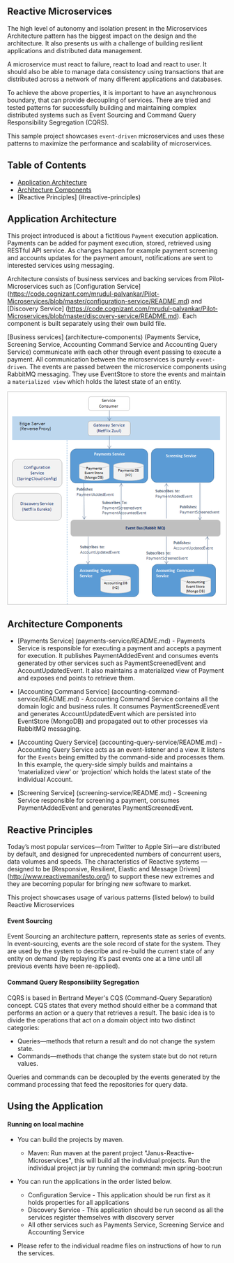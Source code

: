 ## Reactive Microservices
The high level of autonomy and isolation present in the Microservices Architecture pattern has the biggest impact on the design and the architecture. It also presents us with a challenge of building resilient applications and distributed data management. 

A microservice must react to failure, react to load and react to user. It should also be able to manage data consistency using transactions that are distributed across a network of many different applications and databases.

To achieve the above properties, it is important to have an asynchronous boundary, that can provide decoupling of services. There are tried and tested patterns for successfully building and maintaining complex distributed systems such as Event Sourcing and Command Query Responsibility Segregation (CQRS).

This sample project showcases `event-driven` microservices and uses these patterns to maximize the performance and scalability of microservices.

## Table of Contents
* [Application Architecture](#application-architecture)
* [Architecture Components](#architecture-components)
* [Reactive Principles] (#reactive-principles) 

## <a name="application-architecture"></a> Application Architecture
This project introduced is about a fictitious `Payment` execution application. Payments can be added for payment execution, stored, retrieved using RESTful API service. As changes happen for example payment screening and accounts updates for the payment amount, notifications are sent to interested services using messaging.

Architecture consists of business services and backing services from Pilot-Microservices such as [Configuration Service] (https://code.cognizant.com/mrudul-palvankar/Pilot-Microservices/blob/master/configuration-service/README.md) and [Discovery Service] (https://code.cognizant.com/mrudul-palvankar/Pilot-Microservices/blob/master/discovery-service/README.md). Each component is built separately using their own build file.  

[Business services] (architecture-components) (Payments Service, Screening Service, Accounting Command Service and Accounting Query Service) communicate with each other through event passing to execute a payment. All communication between the microservices is purely `event-driven`. The events are passed between the microservice components using RabbitMQ messaging. They use EventStore to store the events and maintain a `materialized view` which holds the latest state of an entity.

![Reactive Microservices Architecture](Janus-ReactiveMicroservices.png)

## <a name="architecture-components"></a> Architecture Components
* [Payments Service] (payments-service/README.md) - Payments Service is responsible for executing a payment and accepts a payment for execution. It publishes PaymentAddedEvent and consumes events generated by other services such as PaymentScreenedEvent and AccountUpdatedEvent. It also maintains a materialized view of Payment and exposes end points to retrieve them.

* [Accounting Command Service] (accounting-command-service/README.md) - Accounting Command Service contains all the domain logic and business rules. It consumes PaymentScreenedEvent and generates AccountUpdatedEvent which are persisted into EventStore (MongoDB) and propagated out to other processes via RabbitMQ messaging.

* [Accounting Query Service] (accounting-query-service/README.md) - Accounting Query Service acts as an event-listener and a view. It listens for the `Events` being emitted by the command-side and processes them. In this example, the query-side simply builds and maintains a ‘materialized view’ or ‘projection’ which holds the latest state of the individual Account. 

* [Screening Service] (screening-service/README.md) - Screening Service responsible for screening a payment, consumes PaymentAddedEvent and generates PaymentScreenedEvent. 

## <a name="reactive-principles"></a> Reactive Principles 
Today’s most popular services—from Twitter to Apple Siri—are distributed by default, and designed for unprecedented numbers of concurrent users, data volumes and speeds. The characteristics of Reactive systems — designed to be [Responsive, Resilient, Elastic and Message Driven] (http://www.reactivemanifesto.org/) to support these new extremes and they are becoming popular for bringing new software to market.

This project showcases usage of various patterns (listed below) to build Reactive Microservices 

#### <a name="event-scourcing"></a> Event Sourcing 
Event Sourcing an architecture pattern, represents state as series of events. In event-sourcing, events are the sole record of state for the system. They are used by the system to describe and re-build the current state of any entity on demand (by replaying it’s past events one at a time until all previous events have been re-applied). 

#### <a name="cqrs"></a> Command Query Responsibility Segregation
CQRS is based in Bertrand Meyer's CQS (Command-Query Separation) concept. CQS states that every method should either be a command that performs an action or a query that retrieves a result. The basic idea is to divide the operations that act on a domain object into two distinct categories:
* Queries—methods that return a result and do not change the system state.
* Commands—methods that change the system state but do not return values.

Queries and commands can be decoupled by the events generated by the command processing that feed the repositories for query data.

## Using the Application

#### Running on local machine
* You can build the projects by maven. 
    * Maven: Run maven at the parent project "Janus-Reactive-Microservices", this will build all the individual projects. Run the  individual project jar by running the command: mvn spring-boot:run

* You can run the applications in the order listed below.
    * Configuration Service - This application should be run first as it holds properties for all applications 
    * Discovery Service - This application should be run second as all the services register themselves with discovery server
    * All other services such as Payments Service, Screening Service and Accounting Service

* Please refer to the individual readme files on instructions of how to run the services. 